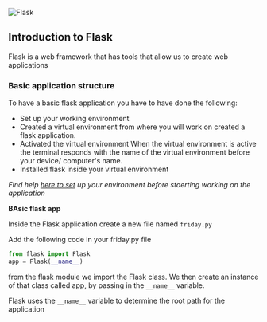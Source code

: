 ![Flask](https://img.shields.io/badge/flask-%23000.svg?style=for-the-badge&logo=flask&logoColor=white)

## Introduction to Flask 

Flask is a web framework that has tools that allow us to create web applications

### Basic application structure

To have a basic flask application you have to have done the following:

- Set up your working environment
- Created a virtual environment from where you will work on created a flask application.
- Activated the virtual environment 
When the virtual environment is active the terminal responds with the name of the virtual environment before your device/ computer's name.
- Installed flask inside your virtual environment 

*Find help [here to set](https://github.com/Reuben-Kipkemboi/Flask-Cheatsheet) up your environment before staerting working on the application*

**BAsic flask app**

Inside the Flask application create a new file named `friday.py`

Add the following code in your friday.py file

```py
from flask import Flask
app = Flask(__name__)
```

from the flask module we import the Flask class. We then create an instance of that class called app, by passing in the `__name__` variable.

Flask uses the `__name__` variable to determine the root path for the application




